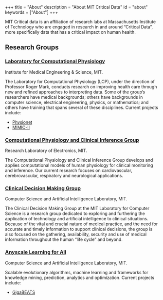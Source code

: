 +++
title = "About"
description = "About MIT Critical Data"
id = "about"
keywords = ["About"]
+++

MIT Critical data is an affiliation of research labs at Massachusetts Institute of Technology who are engaged in research in and around “Critical Data”, more specifically data that has a critical impact on human health.

## Research Groups

### [Laboratory for Computational Physiology](http://lcp.mit.edu/)

Institute for Medical Engineering \& Science, MIT.

The Laboratory for Computational Physiology (LCP), under the direction of Professor Roger Mark, conducts research on improving health care through new and refined approaches to interpreting data. Some of the group’s researchers have medical backgrounds; others have backgrounds in computer science, electrical engineering, physics, or mathematics; and others have training that spans several of these disciplines. Current projects include:

* [Physionet](http://www.physionet.org/)
* [MIMIC-II](http://mimic.physionet.org/)


### [Computational Physiology and Clinical Inference Group](http://www.rle.mit.edu/cpci/)

Research Laboratory of Electronics, MIT.

The Computational Physiology and Clinical Inference Group develops and applies computational models of human physiology for clinical monitoring and inference. Our current research focuses on cardiovascular, cerebrovascular, respiratory and neurological applications.


### [Clinical Decision Making Group](http://groups.csail.mit.edu/medg/)

Computer Science and Artificial Intelligence Laboratory, MIT.

The Clinical Decision Making Group at the MIT Laboratory for Computer Science is a research group dedicated to exploring and furthering the application of technology and artificial intelligence to clinical situations. Because of the vital and crucial nature of medical practice, and the need for accurate and timely information to support clinical decisions, the group is also focused on the gathering, availability, security and use of medical information throughout the human “life cycle” and beyond.


### [Anyscale Learning for All](http://groups.csail.mit.edu/EVO-DesignOpt/groupWebSite/)

Computer Science and Artificial Intelligence Laboratory, MIT.

Scalable evolutionary algorithms, machine learning and frameworks for knowledge mining, prediction, analytics and optimization. Current projects include:

* [GigaBEATS](http://groups.csail.mit.edu/EVO-DesignOpt/groupWebSite/index.php?n=Site.BP)
